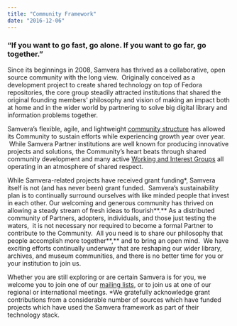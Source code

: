 ```yaml
---
title: "Community Framework"
date: "2016-12-06"
---
```


### “If you want to go fast, go alone. If you want to go far, go together.”

Since its beginnings in 2008, Samvera has thrived as a collaborative, open source community with the long view.  Originally conceived as a development project to create shared technology on top of Fedora repositories, the core group steadily attracted institutions that shared the original founding members' philosophy and vision of making an impact both at home and in the wider world by partnering to solve big digital library and information problems together.

Samvera’s flexible, agile, and lightweight [community structure](https://samvera.org/samvera-community-sourced-software/governance/) has allowed its Community to sustain efforts while experiencing growth year over year.  While Samvera Partner institutions are well known for producing innovative projects and solutions, the Community’s heart beats through shared community development and many active [Working and Interest Groups](https://samvera.atlassian.net/wiki/spaces/samvera/pages/422319284/Interest+Group+IG+and+Working+Group+WG+Hub) all operating in an atmosphere of shared respect.

While Samvera-related projects have received grant funding\*, Samvera itself is not (and has never been) grant funded.  Samvera’s sustainability plan is to continually surround ourselves with like minded people that invest in each other. Our welcoming and generous community has thrived on allowing a steady stream of fresh ideas to flourish**.**  As a distributed community of Partners, adopters, individuals, and those just testing the waters,  it is not necessary nor required to become a formal Partner to contribute to the Community.  All you need is to share our philosophy that people accomplish more together**,** and to bring an open mind.  We have exciting efforts continually underway that are reshaping our wider library, archives, and museum communities, and there is no better time for you or your institution to join us.

Whether you are still exploring or are certain Samvera is for you, we welcome you to join one of our [mailing lists](https://samvera.org/communication/), or to join us at one of our regional or international meetings. \*We gratefully acknowledge grant contributions from a considerable number of sources which have funded projects which have used the Samvera framework as part of their technology stack.
